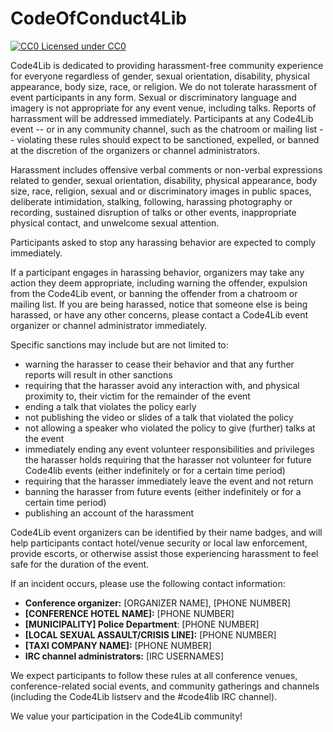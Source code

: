CodeOfConduct4Lib
=================

[![CC0](http://i.creativecommons.org/p/zero/1.0/80x15.png) Licensed under CC0](http://creativecommons.org/publicdomain/zero/1.0/)

Code4Lib is dedicated to providing harassment-free community
experience for everyone regardless of gender, sexual orientation,
disability, physical appearance, body size, race, or religion. We do
not tolerate harassment of event participants in any form. Sexual or
discriminatory language and imagery is not appropriate for any event
venue, including talks. Reports of harrassment will be addressed 
immediately. Participants at any Code4Lib event -- or in
any community channel, such as the chatroom or mailing list --
violating these rules should expect to be
sanctioned, expelled, or banned at the discretion of the organizers
or channel administrators.

Harassment includes offensive verbal comments or non-verbal expressions
related to gender, sexual orientation, disability, physical appearance,
body size, race, religion, sexual and or discriminatory images in public
spaces, deliberate intimidation, stalking, following, harassing
photography or recording, sustained disruption of talks or other events,
inappropriate physical contact, and unwelcome sexual attention.

Participants asked to stop any harassing behavior are expected to
comply immediately.

If a participant engages in harassing behavior, organizers may take
any action they deem appropriate, including warning the offender,
expulsion from the Code4Lib event, or banning the offender from a
chatroom or mailing list. If you are being harassed, notice that
someone else is being harassed, or have any other concerns, please
contact a Code4Lib event organizer or channel administrator
immediately.

Specific sanctions may include but are not limited to:

* warning the harasser to cease their behavior and that any further
reports will result in other sanctions
* requiring that the harasser avoid any interaction with, and physical
proximity to, their victim for the remainder of the event
* ending a talk that violates the policy early
* not publishing the video or slides of a talk that violated the policy
* not allowing a speaker who violated the policy to give (further) talks
at the event
* immediately ending any event volunteer responsibilities and privileges
the harasser holds requiring that the harasser not volunteer for future
Code4lib events (either indefinitely or for a certain time period)
* requiring that the harasser immediately leave the event and not return
* banning the harasser from future events (either indefinitely or for a
certain time period)
* publishing an account of the harassment

Code4Lib event organizers can be identified by their name badges, and
will help participants contact hotel/venue security or local law
enforcement, provide escorts, or otherwise assist those experiencing
harassment to feel safe for the duration of the event.

If an incident occurs, please use the following contact information:

* **Conference organizer:** [ORGANIZER NAME], [PHONE NUMBER]
* **[CONFERENCE HOTEL NAME]:** [PHONE NUMBER]
* **[MUNICIPALITY] Police Department**: [PHONE NUMBER]
* **[LOCAL SEXUAL ASSAULT/CRISIS LINE]:** [PHONE NUMBER]
* **[TAXI COMPANY NAME]:** [PHONE NUMBER]
* **IRC channel administrators:** [IRC USERNAMES]

We expect participants to follow these rules at all conference venues,
conference-related social events, and community gatherings and
channels (including the Code4Lib listserv and the #code4lib IRC
channel).

We value your participation in the Code4Lib community!

